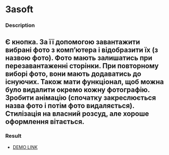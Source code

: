 # 3asoft
### Description

Є кнопка. За її допомогою завантажити вибрані фото з комп’ютера і відобразити їх (з назвою фото). Фото мають залишатись при перезавантаженні сторінки. При повторному виборі фото, вони мають додаватись до існуючих. Також мати функціонал, щоб можна було видалити окремо кожну фотографію. Зробити анімацію (спочатку закреслюється назва фото і потім фото видаляється). Стилізація на власний розсуд, але хороше оформлення вітається.
---
### Result
- [DEMO LINK](https://dmitry-puhliakov.github.io/3asoft/)
